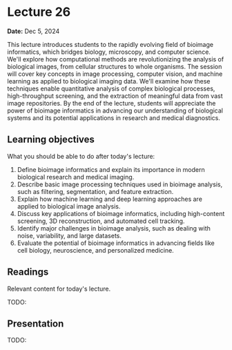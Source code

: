 # Lecture 26

**Date:** Dec 5, 2024

This lecture introduces students to the rapidly evolving field of bioimage informatics, which bridges biology, microscopy, and computer science. We'll explore how computational methods are revolutionizing the analysis of biological images, from cellular structures to whole organisms. The session will cover key concepts in image processing, computer vision, and machine learning as applied to biological imaging data. We'll examine how these techniques enable quantitative analysis of complex biological processes, high-throughput screening, and the extraction of meaningful data from vast image repositories. By the end of the lecture, students will appreciate the power of bioimage informatics in advancing our understanding of biological systems and its potential applications in research and medical diagnostics.

## Learning objectives

What you should be able to do after today's lecture:

1.  Define bioimage informatics and explain its importance in modern biological research and medical imaging.
2.  Describe basic image processing techniques used in bioimage analysis, such as filtering, segmentation, and feature extraction.
3.  Explain how machine learning and deep learning approaches are applied to biological image analysis.
4.  Discuss key applications of bioimage informatics, including high-content screening, 3D reconstruction, and automated cell tracking.
5.  Identify major challenges in bioimage analysis, such as dealing with noise, variability, and large datasets.
6.  Evaluate the potential of bioimage informatics in advancing fields like cell biology, neuroscience, and personalized medicine.

## Readings

Relevant content for today's lecture.

TODO:

## Presentation

TODO:
